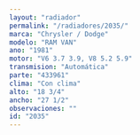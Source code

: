 ```yaml
---
layout: "radiador"
permalink: "/radiadores/2035/"
marca: "Chrysler / Dodge"
modelo: "RAM VAN"
ano: "1981"
motor: "V6 3.7 3.9, V8 5.2 5.9"
transmision: "Automática"
parte: "433961"
clima: "Con clima"
alto: "18 3/4"
ancho: "27 1/2"
observaciones: ""
id: "2035"
---
```


